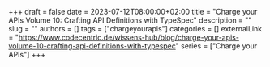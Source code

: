 +++ 
draft = false
date = 2023-07-12T08:00:00+02:00
title = "Charge your APIs Volume 10: Crafting API Definitions with TypeSpec"
description = ""
slug = ""
authors = []
tags = ["chargeyourapis"]
categories = []
externalLink = "https://www.codecentric.de/wissens-hub/blog/charge-your-apis-volume-10-crafting-api-definitions-with-typespec"
series = ["Charge your APIs"]
+++
